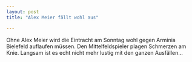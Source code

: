 ```yaml
---
layout: post
title: "Alex Meier fällt wohl aus"

---
```


Ohne Alex Meier wird die Eintracht am Sonntag wohl gegen Arminia Bielefeld auflaufen müssen. Den Mittelfeldspieler plagen Schmerzen am Knie. Langsam ist es echt nicht mehr lustig mit den ganzen Ausfällen...


